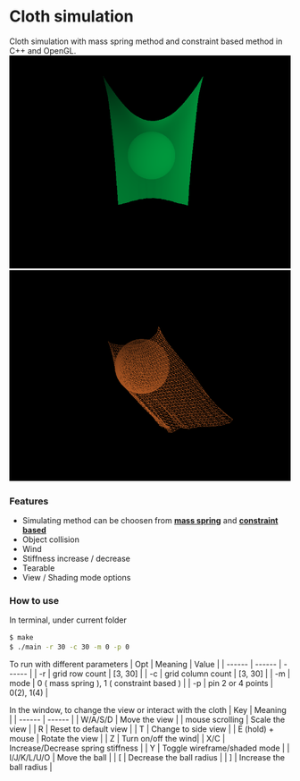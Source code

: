 # Cloth simulation

Cloth simulation with mass spring method and constraint based method in C++ and OpenGL.
![mass spring implementation](mass_spring.png)
![constraint based implementation](constraint_based.png)

### Features

  - Simulating method can be choosen from [**mass spring**](http://creativecoding.evl.uic.edu/courses/cs488/finalprojects/cloth/cloth.pdf) and [**constraint based**](http://www.cs.cmu.edu/~ytoh/stickyfingers.pdf)
  - Object collision
  - Wind
  - Stiffness increase / decrease
  - Tearable
  - View / Shading mode options

### How to use
In terminal, under current folder
```sh
$ make
$ ./main -r 30 -c 30 -m 0 -p 0
```
To run with different parameters
| Opt | Meaning | Value |
| ------ | ------ | ------ |
| -r  | grid row count | [3, 30] |
| -c | grid column count | [3, 30] |
| -m | mode | 0 ( mass spring ), 1 ( constraint based ) |
| -p | pin 2 or 4 points | 0(2), 1(4) |

In the window, to change the view or interact with the cloth
| Key | Meaning  |
| ------ | ------ |
| W/A/S/D  | Move the view |
| mouse scrolling | Scale the view |
| R | Reset to default view |
| T | Change to side view |
| E (hold) + mouse | Rotate the view |
| Z | Turn on/off the wind|
| X/C | Increase/Decrease spring stiffness |
| Y | Toggle wireframe/shaded mode |
| I/J/K/L/U/O | Move the ball |
| [ | Decrease the ball radius |
| ] | Increase the ball radius |

